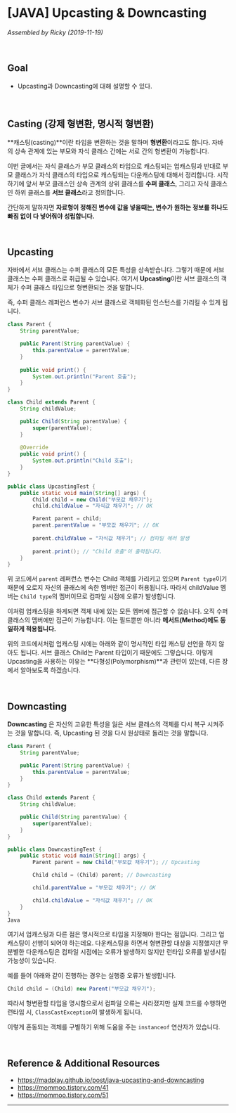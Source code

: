 # [JAVA] Upcasting & Downcasting

*Assembled by Ricky (2019-11-19)*

<br>

## Goal

- Upcasting과 Downcasting에 대해 설명할 수 있다.

<br>

## Casting (강제 형변환, 명시적 형변환)

**캐스팅(casting)**이란 타입을 변환하는 것을 말하며 **형변환**이라고도 합니다. 자바의 상속 관계에 있는 부모와 자식 클래스 간에는 서로 간의 형변환이 가능합니다.

이번 글에서는 자식 클래스가 부모 클래스의 타입으로 캐스팅되는 업캐스팅과 반대로 부모 클래스가 자식 클래스의 타입으로 캐스팅되는 다운캐스팅에 대해서 정리합니다. 시작하기에 앞서 부모 클래스인 상속 관계의 상위 클래스를 **수퍼 클래스**, 그리고 자식 클래스인 하위 클래스를 **서브 클래스**라고 정의합니다.

간단하게 말하자면 **자료형이 정해진 변수에 값을 넣을때는, 변수가 원하는 정보를 하나도 빠짐 없이 다 넣어줘야 성립합니다.**

<br>

## Upcasting

자바에서 서브 클래스는 수퍼 클래스의 모든 특성을 상속받습니다. 그렇기 때문에 서브 클래스는 수퍼 클래스로 취급될 수 있습니다. 여기서 **Upcasting**이란 서브 클래스의 객체가 수퍼 클래스 타입으로 형변환되는 것을 말합니다.

즉, 수퍼 클래스 레퍼런스 변수가 서브 클래스로 객체화된 인스턴스를 가리킬 수 있게 됩니다. 

```java
class Parent {
    String parentValue;

    public Parent(String parentValue) {
        this.parentValue = parentValue;
    }
    
    public void print() {
    	System.out.println("Parent 호출");
    }
}

class Child extends Parent {
    String childValue;

    public Child(String parentValue) {
        super(parentValue);
    }
    
    @Override
    public void print() {
    	System.out.println("Child 호출");
    }
}

public class UpcastingTest {
    public static void main(String[] args) {
        Child child = new Child("부모값 채우기");
        child.childValue = "자식값 채우기"; // OK

        Parent parent = child;
        parent.parentValue = "부모값 채우기"; // OK
        
        parent.childValue = "자식값 채우기"; // 컴파일 에러 발생
        
        parent.print(); // "Child 호출"이 출력됩니다.
    }
}
```

위 코드에서 `parent` 레퍼런스 변수는 Child 객체를 가리키고 있으며 `Parent type`이기 때문에 오로지 자신의 클래스에 속한 멤버만 접근이 허용됩니다. 따라서 childValue 멤버는 `Child type`의 멤버이므로 컴파일 시점에 오류가 발생합니다.

이처럼 업캐스팅을 하게되면 객체 내에 있는 모든 멤버에 접근할 수 없습니다. 오직 수퍼 클래스의 멤버에만 접근이 가능합니다. 이는 필드뿐만 아니라 **메서드(Method)에도 동일하게 적용됩니다.**

위의 코드에서처럼 업캐스팅 시에는 아래와 같이 명시적인 타입 캐스팅 선언을 하지 않아도 됩니다. 서브 클래스 Child는 Parent 타입이기 때문에도 그렇습니다. 이렇게 Upcasting을 사용하는 이유는 **다형성(Polymorphism)**과 관련이 있는데, 다른 장에서 알아보도록 하겠습니다.

<br>

## Downcasting

**Downcasting** 은 자신의 고유한 특성을 잃은 서브 클래스의 객체를 다시 복구 시켜주는 것을 말합니다. 즉, Upcasting 된 것을 다시 원상태로 돌리는 것을 말합니다.

```java
class Parent {
    String parentValue;

    public Parent(String parentValue) {
        this.parentValue = parentValue;
    }
}

class Child extends Parent {
    String childValue;

    public Child(String parentValue) {
        super(parentValue);
    }
}

public class DowncastingTest {
    public static void main(String[] args) {
        Parent parent = new Child("부모값 채우기"); // Upcasting

        Child child = (Child) parent; // Downcasting

        child.parentValue = "부모값 채우기"; // OK

        child.childValue = "자식값 채우기"; // OK
    }
}
Java
```

여기서 업캐스팅과 다른 점은 명시적으로 타입을 지정해야 한다는 점입니다. 그리고 업캐스팅이 선행이 되어야 하는데요. 다운캐스팅을 하면서 형변환할 대상을 지정했지만 무분별한 다운캐스팅은 컴파일 시점에는 오류가 발생하지 않지만 런타임 오류를 발생시킬 가능성이 있습니다.

예를 들어 아래와 같이 진행하는 경우는 실행중 오류가 발생합니다.

```java
Child child = (Child) new Parent("부모값 채우기");
```

따라서 형변환할 타입을 명시함으로서 컴파일 오류는 사라졌지만 실제 코드를 수행하면 런타임 시, `ClassCastException`이 발생하게 됩니다. 

이렇게 혼동되는 객체를 구별하기 위해 도움을 주는 `instanceof` 연산자가 있습니다.

<br>

## Reference & Additional Resources

-  https://madplay.github.io/post/java-upcasting-and-downcasting 
-  https://mommoo.tistory.com/41 
-  https://mommoo.tistory.com/51 

---

